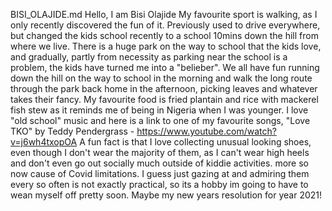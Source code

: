 BISI_OLAJIDE.md
Hello, I am Bisi Olajide
My favourite sport is walking, as I only recently discovered the fun of it. Previously used to drive everywhere, but changed the kids school recently to a school 10mins down the hill from where we live. There is a huge park on the way to school that the kids love, and gradually, partly from necessity as parking near the school is a problem, the kids have turned me into a "belieber". We all have fun running down the hill on the way to school in the morning and walk the long route through the park back home in the afternoon, picking leaves and whatever takes their fancy.
My favourite food is fried plantain and rice with mackerel fish stew as it reminds me of being in Nigeria when I was younger.
I love "old school" music and here is a link to one of my favourite songs, "Love TKO" by Teddy Pendergrass - https://www.youtube.com/watch?v=j6wh4txopOA
A fun fact is that I love collecting unusual looking shoes, even though I don't wear the majority of them, as I can't wear high heels and don't even go out socially much outside of kiddie activities. more so now cause of Covid limitations. I guess just gazing at and admiring them every so often is not exactly practical, so its a hobby im going to have to wean myself off pretty soon. Maybe my new years resolution for year 2021!
